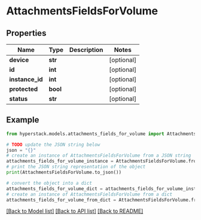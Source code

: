 # AttachmentsFieldsForVolume


## Properties

Name | Type | Description | Notes
------------ | ------------- | ------------- | -------------
**device** | **str** |  | [optional] 
**id** | **int** |  | [optional] 
**instance_id** | **int** |  | [optional] 
**protected** | **bool** |  | [optional] 
**status** | **str** |  | [optional] 

## Example

```python
from hyperstack.models.attachments_fields_for_volume import AttachmentsFieldsForVolume

# TODO update the JSON string below
json = "{}"
# create an instance of AttachmentsFieldsForVolume from a JSON string
attachments_fields_for_volume_instance = AttachmentsFieldsForVolume.from_json(json)
# print the JSON string representation of the object
print(AttachmentsFieldsForVolume.to_json())

# convert the object into a dict
attachments_fields_for_volume_dict = attachments_fields_for_volume_instance.to_dict()
# create an instance of AttachmentsFieldsForVolume from a dict
attachments_fields_for_volume_from_dict = AttachmentsFieldsForVolume.from_dict(attachments_fields_for_volume_dict)
```
[[Back to Model list]](../README.md#documentation-for-models) [[Back to API list]](../README.md#documentation-for-api-endpoints) [[Back to README]](../README.md)


